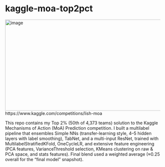 # kaggle-moa-top2pct
<img width="1296" height="297" alt="image" src="https://github.com/user-attachments/assets/0a1b11b6-f37f-40de-967d-2bf48cb419ce" />
https://www.kaggle.com/competitions/lish-moa

This repo contains my Top 2% (50th of 4,373 teams) solution to the Kaggle Mechanisms of Action (MoA) Prediction competition. I built a multilabel pipeline that ensembles Simple NNs (transfer-learning style, 4–5 hidden layers with label smoothing), TabNet, and a multi-input ResNet, trained with MultilabelStratifiedKFold, OneCycleLR, and extensive feature engineering (PCA features, VarianceThreshold selection, KMeans clustering on raw & PCA space, and stats features). Final blend used a weighted average (≈0.25 overall for the “final model” snapshot).
